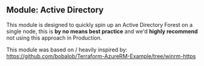 ## Module: Active Directory

This module is designed to quickly spin up an Active Directory Forest on a single node, this is **by no means best practice** and we'd **highly recommend** not using this approach in Production.

This module was based on / heavily inspired by: https://github.com/bobalob/Terraform-AzureRM-Example/tree/winrm-https

